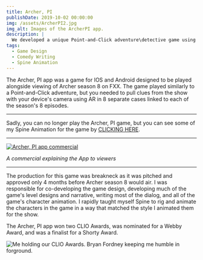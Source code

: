 ```yaml
---
title: Archer, PI
publishDate: 2019-10-02 00:00:00
img: /assets/ArcherPI2.jpg
img_alt: Images of the ArcherPI app.
description: |
  We developed a unique Point-and-Click adventure\detective game using AR technology to grab game items directly from the television show.
tags:
  - Game Design
  - Comedy Writing
  - Spine Animation
---
```


The Archer, PI app was a game for IOS and Android designed to be played alongside viewing of Archer season 8 on FXX. The game played similarly to a Point-and-Click adventure, but you needed to pull clues from the show with your device's camera using AR in 8 separate cases linked to each of the season's 8 episodes.

***
Sadly, you can no longer play the Archer, PI game, but you can see some of my Spine Animation for the game by [CLICKING HERE](https://youtu.be/5C4Nl2bgyNU).
***
[![Archer, PI app commercial](https://markdown-videos-api.jorgenkh.no/url?url=https%3A%2F%2Fwww.youtube.com%2Fwatch%3Fv%3DBpf4G_nJoHU)](https://www.youtube.com/watch?v=Bpf4G_nJoHU)

*A commercial explaining the App to viewers*
***
The production for this game was breakneck as it was pitched and approved only 4 months before Archer season 8 would air. I was responsible for co-developing the game design, developing much of the game's level designs and narrative, writing most of the dialog, and all of the game's character animation. I rapidly taught myself Spine to rig and animate the characters in the game in a way that matched the style I animated them for the show. 

The Archer, PI app won two CLIO Awards, was nominated for a Webby Award, and was a finalist for a Shorty Award.

![Me holding our CLIO Awards. Bryan Fordney keeping me humble in forground.](/assets/clio.jpg)
